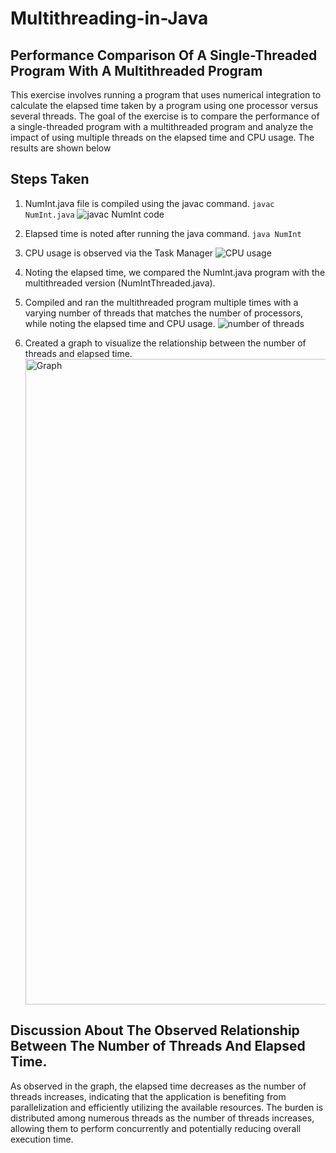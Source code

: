 # Multithreading-in-Java
## Performance Comparison Of A Single-Threaded Program With A Multithreaded Program 
This exercise involves running a program that uses numerical integration to calculate the elapsed time taken by a program using one processor versus several threads. The goal of the exercise is to compare the performance of a single-threaded program with a multithreaded program and analyze the impact of using multiple threads on the elapsed time and CPU usage. The results are shown below

## Steps Taken
1. NumInt.java file is compiled using the javac command.
  ```javac NumInt.java```
![javac NumInt code](https://github.com/oriyomibadmus/Multithreading-in-Java/assets/20837551/b29df220-c723-4416-8197-fbf2c9762de9)

2. Elapsed time is noted after running the java command.
   ```java NumInt```
3. CPU usage is observed via the Task Manager
   ![CPU usage](https://github.com/oriyomibadmus/Multithreading-in-Java/assets/20837551/f314ac30-f08d-4824-b12b-e56c1dc73604)

4. Noting the elapsed time, we compared the NumInt.java program with the multithreaded version (NumIntThreaded.java).
   
5. Compiled and ran the multithreaded program multiple times with a varying number of threads that matches the number of processors, while noting the elapsed time and CPU usage.
   ![number of threads](https://github.com/oriyomibadmus/Multithreading-in-Java/assets/20837551/741df379-b128-4c53-b9a4-ba395e18179d)

6. Created a graph to visualize the relationship between the number of threads and elapsed time.
   <img width="1033" alt="Graph" src="https://github.com/oriyomibadmus/Multithreading-in-Java/assets/20837551/f02c5732-6e5e-402c-8b9d-c7ed1b0d63c5">

## Discussion About The Observed Relationship Between The Number of Threads And Elapsed Time.

As observed in the graph, the elapsed time decreases as the number of threads increases, indicating that the application is benefiting from parallelization and efficiently utilizing the available resources. The burden is distributed among numerous threads as the number of threads increases, allowing them to perform concurrently and potentially reducing overall execution time.
